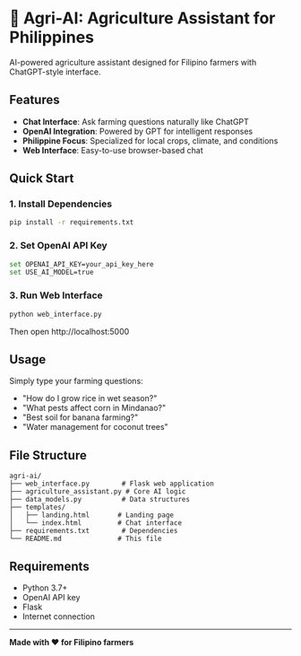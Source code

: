 # 🌾 Agri-AI: Agriculture Assistant for Philippines

AI-powered agriculture assistant designed for Filipino farmers with ChatGPT-style interface.

## Features

- **Chat Interface**: Ask farming questions naturally like ChatGPT
- **OpenAI Integration**: Powered by GPT for intelligent responses
- **Philippine Focus**: Specialized for local crops, climate, and conditions
- **Web Interface**: Easy-to-use browser-based chat

## Quick Start

### 1. Install Dependencies
```bash
pip install -r requirements.txt
```

### 2. Set OpenAI API Key
```bash
set OPENAI_API_KEY=your_api_key_here
set USE_AI_MODEL=true
```

### 3. Run Web Interface
```bash
python web_interface.py
```
Then open http://localhost:5000

## Usage

Simply type your farming questions:
- "How do I grow rice in wet season?"
- "What pests affect corn in Mindanao?"
- "Best soil for banana farming?"
- "Water management for coconut trees"

## File Structure

```
agri-ai/
├── web_interface.py        # Flask web application
├── agriculture_assistant.py # Core AI logic
├── data_models.py          # Data structures
├── templates/
│   ├── landing.html       # Landing page
│   └── index.html         # Chat interface
├── requirements.txt        # Dependencies
└── README.md              # This file
```

## Requirements

- Python 3.7+
- OpenAI API key
- Flask
- Internet connection

---

**Made with ❤️ for Filipino farmers**